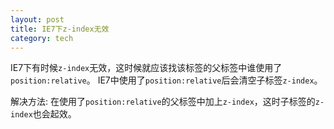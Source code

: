 ```yaml
---
layout: post
title: IE7下z-index无效
category: tech
---
```

IE7下有时候`z-index`无效，这时候就应该找该标签的父标签中谁使用了`position:relative`。
IE7中使用了`position:relative`后会清空子标签`z-index`。

解决方法: 
在使用了`position:relative`的父标签中加上`z-index`，这时子标签的`z-index`也会起效。
